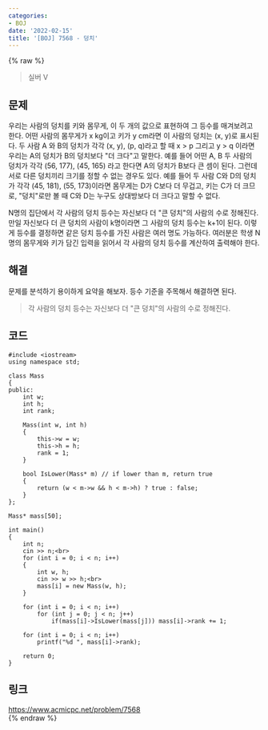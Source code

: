 ```yaml
---
categories:
- BOJ
date: '2022-02-15'
title: '[BOJ] 7568 - 덩치'
---
```


{% raw %}
>실버 V

## 문제

우리는 사람의 덩치를 키와 몸무게, 이 두 개의 값으로 표현하여 그 등수를 매겨보려고 한다. 어떤 사람의 몸무게가 x kg이고 키가 y cm라면 이 사람의 덩치는 (x, y)로 표시된다. 두 사람 A 와 B의 덩치가 각각 (x, y), (p, q)라고 할 때 x > p 그리고 y > q 이라면 우리는 A의 덩치가 B의 덩치보다 "더 크다"고 말한다. 예를 들어 어떤 A, B 두 사람의 덩치가 각각 (56, 177), (45, 165) 라고 한다면 A의 덩치가 B보다 큰 셈이 된다. 그런데 서로 다른 덩치끼리 크기를 정할 수 없는 경우도 있다. 예를 들어 두 사람 C와 D의 덩치가 각각 (45, 181), (55, 173)이라면 몸무게는 D가 C보다 더 무겁고, 키는 C가 더 크므로, "덩치"로만 볼 때 C와 D는 누구도 상대방보다 더 크다고 말할 수 없다.<br>

N명의 집단에서 각 사람의 덩치 등수는 자신보다 더 "큰 덩치"의 사람의 수로 정해진다. 만일 자신보다 더 큰 덩치의 사람이 k명이라면 그 사람의 덩치 등수는 k+1이 된다. 이렇게 등수를 결정하면 같은 덩치 등수를 가진 사람은 여러 명도 가능하다. 여러분은 학생 N명의 몸무게와 키가 담긴 입력을 읽어서 각 사람의 덩치 등수를 계산하여 출력해야 한다.

##  해결
문제를 분석하기 용이하게 요약을 해보자. 등수 기준을 주목해서 해결하면 된다. 
>각 사람의 덩치 등수는 자신보다 더 "큰 덩치"의 사람의 수로 정해진다.

## 코드
```
#include <iostream>
using namespace std;

class Mass
{
public:
	int w;
	int h;
	int rank;

	Mass(int w, int h)
	{
		this->w = w;
		this->h = h;
		rank = 1;
	}

	bool IsLower(Mass* m) // if lower than m, return true
	{
		return (w < m->w && h < m->h) ? true : false;
	}
};

Mass* mass[50];

int main()
{
	int n;
	cin >> n;<br>
	for (int i = 0; i < n; i++)
	{
		int w, h;
		cin >> w >> h;<br>
		mass[i] = new Mass(w, h);
	}
	
	for (int i = 0; i < n; i++)
		for (int j = 0; j < n; j++)
			if(mass[i]->IsLower(mass[j])) mass[i]->rank += 1;

	for (int i = 0; i < n; i++)
		printf("%d ", mass[i]->rank);

	return 0;
}
```

## 링크
https://www.acmicpc.net/problem/7568<br>
{% endraw %}